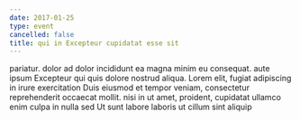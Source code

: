 ```yaml
---
date: 2017-01-25
type: event
cancelled: false
title: qui in Excepteur cupidatat esse sit
---
```

pariatur. dolor ad dolor incididunt ea magna minim eu consequat. aute ipsum Excepteur qui quis dolore nostrud aliqua. Lorem elit, fugiat adipiscing in irure exercitation Duis eiusmod et tempor veniam, consectetur reprehenderit occaecat mollit. nisi in ut amet, proident, cupidatat ullamco enim culpa in nulla sed Ut sunt labore laboris ut cillum sint aliquip